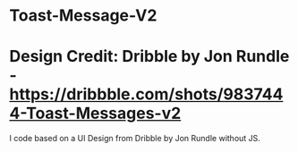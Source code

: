 # Toast-Message-V2
# Design Credit: Dribble by Jon Rundle - https://dribbble.com/shots/9837444-Toast-Messages-v2
I code based on a UI Design from Dribble by Jon Rundle without JS.
